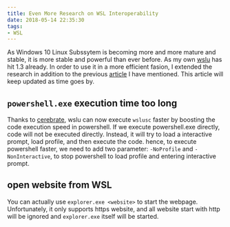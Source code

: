```yaml
---
title: Even More Research on WSL Interoperability
date: 2018-05-14 22:35:30
tags:
- WSL
---
```


As Windows 10 Linux Subssytem is becoming more and more mature and stable, it is more stable and powerful than ever before. As my own [wslu](https://github.com/patrick330602/wslu) has hit 1.3 already. In order to use it in a more efficient fasion, I extended the research in addition to the previous [article]() I have mentioned. This article will keep updated as time goes by.
<!--more-->

## `powershell.exe` execution time too long

Thanks to [cerebrate](https://github.com/cererate), wslu can now execute `wslusc` faster by boosting the code execution speed in powershell. If we execute powershell.exe directly, code will not be executed directly. Instead, it will try to load a interactive prompt, load profile, and then execute the code. hence, to execute powershell faster, we need to add two parameter: `-NoProfile` and `-NonInteractive`, to stop powershell to load profile and entering interactive prompt.

## open website from WSL

You can actually use `explorer.exe <website>` to start the webpage. Unfortunately, it only supports https website, and all website start with http will be ignored and `explorer.exe` itself will be started.